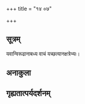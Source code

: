 +++
title = "१४ ०७"

+++
## सूत्रम्
यवान्विरूढानाबध्य वाचं यच्छत्यानक्षत्रेभ्यः।
## अनाकुला

## गृह्यतात्पर्यदर्शनम्

